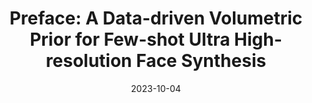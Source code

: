 ---
ref: preface
title: "Preface: A Data-driven Volumetric Prior for Few-shot Ultra High-resolution Face Synthesis"
authors: Marcel Buehler, Kripasindhu Sarkar, Tanmay Shah, Gengyan Li, Daoye Wang, Leonhard Helminger, Sergio Orts-Escolano, Dmitry Lagun, Otmar Hilliges, Thabo Beeler, Abhimitra Meka
date: 2023-10-04
venue: "International Conference on Computer Vision (ICCV)"
image: https://files.ait.ethz.ch/projects/preface/web/static/videos/studio/0rV_rgb_crop.mp4
external_project_page: https://syntec-research.github.io/Preface/
video: https://youtu.be/oSprm3QTeLc
talk:
paper: https://arxiv.org/abs/2309.16859
poster: https://files.ait.ethz.ch/projects/preface/web/static/preface_poster.pdf
data:
code: 
conference_url: https://iccv2023.thecvf.com/
equal_contributions:
award:
bibtex: "@inproceedings{buhler2023preface,
  title={Preface: A Data-driven Volumetric Prior for Few-shot Ultra High-resolution Face Synthesis},
  author={B{\"u}hler, Marcel C and Sarkar, Kripasindhu and Shah, Tanmay and Li, Gengyan and Wang, Daoye and Helminger, Leonhard and Orts-Escolano, Sergio and Lagun, Dmitry and Hilliges, Otmar and Beeler, Thabo and others},
  booktitle={Proceedings of the IEEE/CVF International Conference on Computer Vision},
  pages={3402--3413},
  year={2023}}"
---
